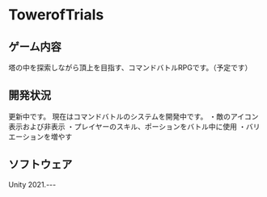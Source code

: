 # TowerofTrials
## ゲーム内容
塔の中を探索しながら頂上を目指す、コマンドバトルRPGです。（予定です）

## 開発状況
更新中です。
現在はコマンドバトルのシステムを開発中です。
・敵のアイコン表示および非表示
・プレイヤーのスキル、ポーションをバトル中に使用
・バリエーションを増やす

## ソフトウェア
Unity 2021.---
